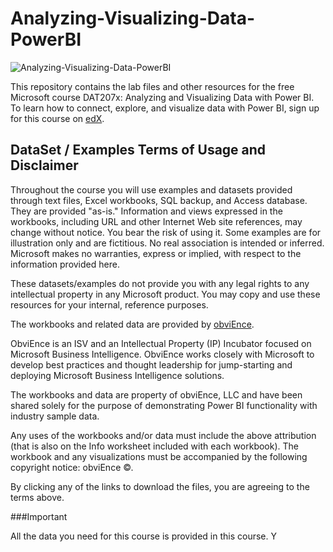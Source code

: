# Analyzing-Visualizing-Data-PowerBI

![Analyzing-Visualizing-Data-PowerBI](https://www.edx.org/sites/default/files/course/image/promoted/dat207x-course_card_image11122015-378x225.png)

This repository contains the lab files and other resources for the free Microsoft course DAT207x: Analyzing and Visualizing Data with Power BI. To learn how to connect, explore, and visualize data with Power BI, sign up for this course on [edX](https://www.edx.org/course/analyzing-visualizing-data-power-bi-microsoft-dat207x).

## DataSet / Examples Terms of Usage and Disclaimer

Throughout the course you will use examples and datasets provided through text files, Excel workbooks, SQL backup, and Access database. They are provided "as-is." Information and views expressed in the workbooks, including URL and other Internet Web site references, may change without notice. You bear the risk of using it. Some examples are for illustration only and are fictitious. No real association is intended or inferred. Microsoft makes no warranties, express or implied, with respect to the information provided here.

These datasets/examples do not provide you with any legal rights to any intellectual property in any Microsoft product. You may copy and use these resources for your internal, reference purposes.

The workbooks and related data are provided by [obviEnce](www.obvience.com). 

ObviEnce is an ISV and an Intellectual Property (IP) Incubator focused on Microsoft Business Intelligence. ObviEnce works closely with Microsoft to develop best practices and thought leadership for jump-starting and deploying Microsoft Business Intelligence solutions.

The workbooks and data are property of obviEnce, LLC and have been shared solely for the purpose of demonstrating Power BI functionality with industry sample data. 

Any uses of the workbooks and/or data must include the above attribution (that is also on the Info worksheet included with each workbook). The workbook and any visualizations must be accompanied by the following copyright notice: obviEnce ©.

By clicking any of the links to download the files, you are agreeing to the terms above.

###Important

All the data you need for this course is provided in this course. Y
